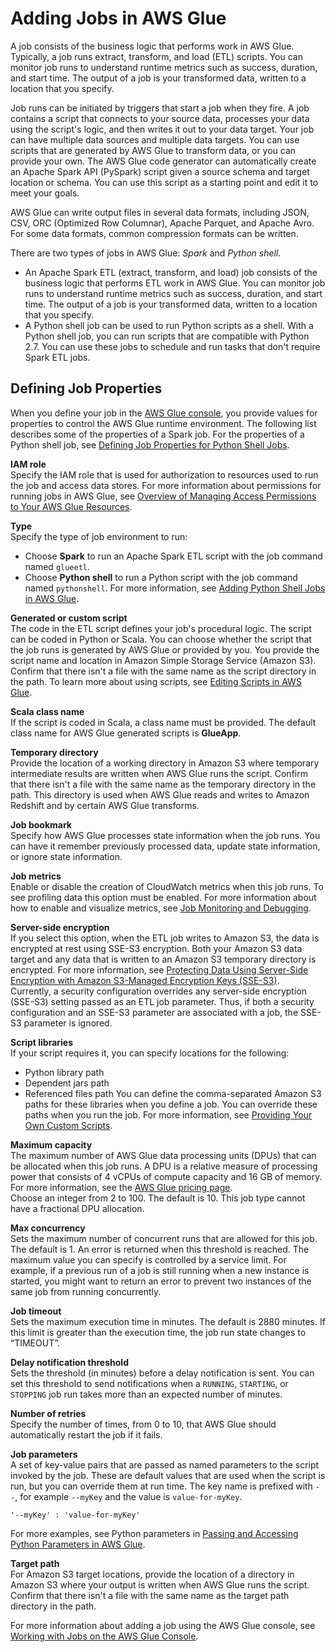 # Adding Jobs in AWS Glue<a name="add-job"></a>

A job consists of the business logic that performs work in AWS Glue\. Typically, a job runs extract, transform, and load \(ETL\) scripts\. You can monitor job runs to understand runtime metrics such as success, duration, and start time\. The output of a job is your transformed data, written to a location that you specify\.

Job runs can be initiated by triggers that start a job when they fire\. A job contains a script that connects to your source data, processes your data using the script's logic, and then writes it out to your data target\. Your job can have multiple data sources and multiple data targets\. You can use scripts that are generated by AWS Glue to transform data, or you can provide your own\. The AWS Glue code generator can automatically create an Apache Spark API \(PySpark\) script given a source schema and target location or schema\. You can use this script as a starting point and edit it to meet your goals\.

AWS Glue can write output files in several data formats, including JSON, CSV, ORC \(Optimized Row Columnar\), Apache Parquet, and Apache Avro\. For some data formats, common compression formats can be written\. 

There are two types of jobs in AWS Glue: *Spark* and *Python shell*\.
+ An Apache Spark ETL \(extract, transform, and load\) job consists of the business logic that performs ETL work in AWS Glue\. You can monitor job runs to understand runtime metrics such as success, duration, and start time\. The output of a job is your transformed data, written to a location that you specify\. 
+ A Python shell job can be used to run Python scripts as a shell\. With a Python shell job, you can run scripts that are compatible with Python 2\.7\. You can use these jobs to schedule and run tasks that don't require Spark ETL jobs\. 

## Defining Job Properties<a name="create-job"></a>

When you define your job in the [AWS Glue console](console-jobs.md), you provide values for properties to control the AWS Glue runtime environment\. The following list describes some of the properties of a Spark job\. For the properties of a Python shell job, see [Defining Job Properties for Python Shell Jobs](add-job-python.md#create-job-python-properties)\. 

**IAM role**  
Specify the IAM role that is used for authorization to resources used to run the job and access data stores\. For more information about permissions for running jobs in AWS Glue, see [Overview of Managing Access Permissions to Your AWS Glue Resources](access-control-overview.md)\.

**Type**  
Specify the type of job environment to run:  
+ Choose **Spark** to run an Apache Spark ETL script with the job command named `glueetl`\.
+ Choose **Python shell** to run a Python script with the job command named `pythonshell`\. For more information, see [Adding Python Shell Jobs in AWS Glue](add-job-python.md)\.

**Generated or custom script**  
The code in the ETL script defines your job's procedural logic\. The script can be coded in Python or Scala\. You can choose whether the script that the job runs is generated by AWS Glue or provided by you\. You provide the script name and location in Amazon Simple Storage Service \(Amazon S3\)\. Confirm that there isn't a file with the same name as the script directory in the path\. To learn more about using scripts, see [Editing Scripts in AWS Glue](edit-script.md)\.

**Scala class name**  
If the script is coded in Scala, a class name must be provided\. The default class name for AWS Glue generated scripts is **GlueApp**\.

**Temporary directory**  
Provide the location of a working directory in Amazon S3 where temporary intermediate results are written when AWS Glue runs the script\. Confirm that there isn't a file with the same name as the temporary directory in the path\. This directory is used when AWS Glue reads and writes to Amazon Redshift and by certain AWS Glue transforms\.

**Job bookmark**  
Specify how AWS Glue processes state information when the job runs\. You can have it remember previously processed data, update state information, or ignore state information\.

**Job metrics**  
Enable or disable the creation of CloudWatch metrics when this job runs\. To see profiling data this option must be enabled\. For more information about how to enable and visualize metrics, see [Job Monitoring and Debugging](monitor-profile-glue-job-cloudwatch-metrics.md)\. 

**Server\-side encryption**  
If you select this option, when the ETL job writes to Amazon S3, the data is encrypted at rest using SSE\-S3 encryption\. Both your Amazon S3 data target and any data that is written to an Amazon S3 temporary directory is encrypted\. For more information, see [Protecting Data Using Server\-Side Encryption with Amazon S3\-Managed Encryption Keys \(SSE\-S3\)](https://docs.aws.amazon.com/AmazonS3/latest/dev/UsingServerSideEncryption.html)\.  
Currently, a security configuration overrides any server\-side encryption \(SSE\-S3\) setting passed as an ETL job parameter\. Thus, if both a security configuration and an SSE\-S3 parameter are associated with a job, the SSE\-S3 parameter is ignored\.

**Script libraries**  
If your script requires it, you can specify locations for the following:   
+ Python library path
+ Dependent jars path
+ Referenced files path
You can define the comma\-separated Amazon S3 paths for these libraries when you define a job\. You can override these paths when you run the job\. For more information, see [Providing Your Own Custom Scripts](console-custom-created.md)\.

**Maximum capacity**  
The maximum number of AWS Glue data processing units \(DPUs\) that can be allocated when this job runs\. A DPU is a relative measure of processing power that consists of 4 vCPUs of compute capacity and 16 GB of memory\. For more information, see the [AWS Glue pricing page](https://aws.amazon.com/glue/pricing/)\.     
Choose an integer from 2 to 100\. The default is 10\. This job type cannot have a fractional DPU allocation\.

**Max concurrency**  
Sets the maximum number of concurrent runs that are allowed for this job\. The default is 1\. An error is returned when this threshold is reached\. The maximum value you can specify is controlled by a service limit\. For example, if a previous run of a job is still running when a new instance is started, you might want to return an error to prevent two instances of the same job from running concurrently\. 

**Job timeout**  
Sets the maximum execution time in minutes\. The default is 2880 minutes\. If this limit is greater than the execution time, the job run state changes to “TIMEOUT”\. 

**Delay notification threshold**  
Sets the threshold \(in minutes\) before a delay notification is sent\. You can set this threshold to send notifications when a `RUNNING`, `STARTING`, or `STOPPING` job run takes more than an expected number of minutes\.

**Number of retries**  
Specify the number of times, from 0 to 10, that AWS Glue should automatically restart the job if it fails\.

**Job parameters**  
A set of key\-value pairs that are passed as named parameters to the script invoked by the job\. These are default values that are used when the script is run, but you can override them at run time\. The key name is prefixed with `--`, for example `--myKey` and the value is `value-for-myKey`\.   

```
'--myKey' : 'value-for-myKey'  
```
For more examples, see Python parameters in [Passing and Accessing Python Parameters in AWS Glue](aws-glue-programming-python-calling.md#aws-glue-programming-python-calling-parameters)\.

**Target path**  
For Amazon S3 target locations, provide the location of a directory in Amazon S3 where your output is written when AWS Glue runs the script\. Confirm that there isn't a file with the same name as the target path directory in the path\.

 For more information about adding a job using the AWS Glue console, see [Working with Jobs on the AWS Glue Console](console-jobs.md)\. 